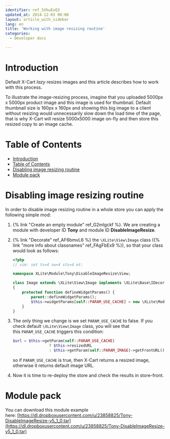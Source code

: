 ```yaml
---
identifier: ref_5XhuExQ3
updated_at: 2014-12-03 00:00
layout: article_with_sidebar
lang: en
title: 'Working with image resizing routine'
categories:
  - Developer docs

---
```



# Introduction

Default X-Cart _lazy_ resizes images and this article describes how to work with this process.

To illustrate the image-resizing process, imagine that you uploaded 5000px x 5000px product image and this image is used for thumbnail. Default thumbnail size is 160px x 160px and showing this big image to a client without resizing would unnecessarily slow down the load time of the page, that is why X-Cart will resize 5000x5000 image on-fly and then store this resized copy to an image cache.

# Table of Contents

*   [Introduction](#introduction)
*   [Table of Contents](#table-of-contents)
*   [Disabling image resizing routine](#disabling-image-resizing-routine)
*   [Module pack](#module-pack)

# Disabling image resizing routine

In order to disable image resizing routine in a whole store you can apply the following simple mod:

1.  {% link "Create an empty module" ref_G2mlgckf %}. We are creating a module with developer ID **Tony** and module ID **DisableImageResize**.
2.  {% link "Decorate" ref_AF6bmvL6 %} the `\XLite\View\Image` class ({% link "more info about classnames" ref_FAgFbEx9 %}), so that your class would look as follows: 

    ```php
    <?php
    // vim: set ts=4 sw=4 sts=4 et:

    namespace XLite\Module\Tony\DisableImageResize\View;

    class Image extends \XLite\View\Image implements \XLite\Base\IDecorator
    {
    	protected function defineWidgetParams() {
    		parent::defineWidgetParams();
    		$this->widgetParams[self::PARAM_USE_CACHE] = new \XLite\Model\WidgetParam\Bool('Use cache', 0);
    	}
    }
    ```

3.  The only thing we change is we set `PARAM_USE_CACHE` to false. If you check default `\XLite\View\Image` class, you will see that this `PARAM_USE_CACHE` triggers this condition: 

    ```php
    $url = $this->getParam(self::PARAM_USE_CACHE)
                    ? $this->resizedURL
                    : $this->getParam(self::PARAM_IMAGE)->getFrontURL();
    ```

    so if `PARAM_USE_CACHE` is true, then X-Cart returns a resized image, otherwise it returns default image URL.

4.  Now it is time to re-deploy the store and check the results in store-front.

# Module pack

You can download this module example here: [https://dl.dropboxusercontent.com/u/23858825/Tony-DisableImageResize-v5_1_0.tar](https://dl.dropboxusercontent.com/u/23858825/Tony-DisableImageResize-v5_1_0.tar)